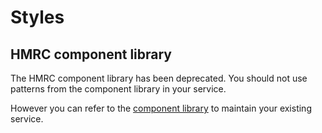 # Styles

## HMRC component library

The HMRC component library has been deprecated. You should not use patterns from the component library in your service.

However you can refer to the [component library](https://hmrc-component-library.herokuapp.com) to maintain your existing service.

